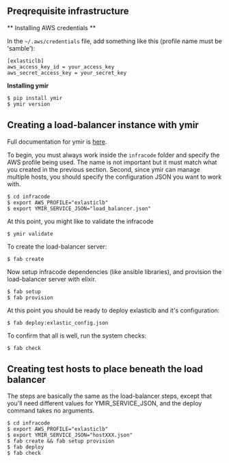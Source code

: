 ## Preqrequisite infrastructure
** Installing AWS credentials **

In the `~/.aws/credentials` file, add something like this (profile name must be 'samble'):

    [exlasticlb]
    aws_access_key_id = your_access_key
    aws_secret_access_key = your_secret_key

**Installing ymir**

    $ pip install ymir
    $ ymir version


## Creating a load-balancer instance with ymir

Full documentation for ymir is [here](http://mattvonrocketstein.github.io/ymir).

To begin, you must always work inside the `infracode` folder and specify the AWS profile being used.  The name is not important but it must match what you created in the previous section.  Second, since ymir can manage multiple hosts, you should specify the configuration JSON you want to work with.

    $ cd infracode
    $ export AWS_PROFILE="exlasticlb"
    $ export YMIR_SERVICE_JSON="load_balancer.json"

At this point, you might like to validate the infracode

    $ ymir validate

To create the load-balancer server:

    $ fab create

Now setup infracode dependencies (like ansible libraries), and provision the load-balancer server with elixir.

    $ fab setup
    $ fab provision

At this point you should be ready to deploy exlasticlb and it's configuration:

    $ fab deploy:exlastic_config.json

To confirm that all is well, run the system checks:

    $ fab check

## Creating test hosts to place beneath the load balancer

The steps are basically the same as the load-balancer steps, except that you'll need different values for YMIR_SERVICE_JSON, and the deploy command takes no arguments.

    $ cd infracode
    $ export AWS_PROFILE="exlasticlb"
    $ export YMIR_SERVICE_JSON="hostXXX.json"
    $ fab create && fab setup provision
    $ fab deploy
    $ fab check
